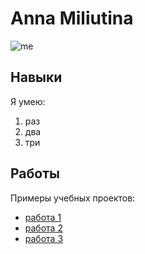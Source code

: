 # Anna Miliutina

![me](https://images.app.goo.gl/f7x5p64pCozBdHmEA)

## Навыки
Я умею:
1. раз
2. два
3. три

## Работы
Примеры учебных проектов:
- [работа 1](https://replit.com/@AnnaPopova11/homework4#main.py)
- [работа 2](https://replit.com/@AnnaPopova11/homework4#main.py)
- [работа 3](https://replit.com/@AnnaPopova11/homework4#main.py)





